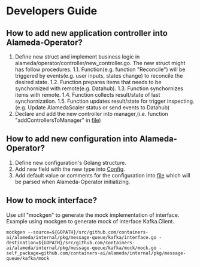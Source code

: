 # Developers Guide

## How to add new application controller into Alameda-Operator?
1. Define new struct and implement business logic in alameda/operator/controller/new_controller.go. The new struct might has follow procedures. 
1.1. Function(e.g. function "Reconcile") will be triggered by events(e.g. user inputs, states change) to reconcile the desired state.
1.2. Function prepares items that needs to be synchornized with remote(e.g. Datahub).
1.3. Function synchornizes items with remote.
1.4. Function collects result/state of last synchornization.
1.5. Function updates result/state for trigger inspecting.(e.g. Update AlamedaScaler status or send events to Datahub)
2. Declare and add the new controller into manager,(i.e. function "addControllersToManager" in [file](../cmd/manager/main.go))

## How to add new configuration into Alameda-Operator?
1. Define new configuration's Golang structure.
2. Add new field with the new type into [Config](../config.go).
3. Add default value or comments for the configuration into [file](../etc/operator.toml) which will be parsed when Alameda-Operator initializing.

## How to mock interface?
Use util "mockgen" to generate the mock implementation of interface.
Example using mockgen to generate mock of interface Kafka.Client.
```
mockgen --source=${GOPATH}/src/github.com/containers-ai/alameda/internal/pkg/message-queue/kafka/interface.go -destination=${GOPATH}/src/github.com/containers-ai/alameda/internal/pkg/message-queue/kafka/mock/mock.go -self_package=github.com/containers-ai/alameda/internal/pkg/message-queue/kafka/mock
``` 